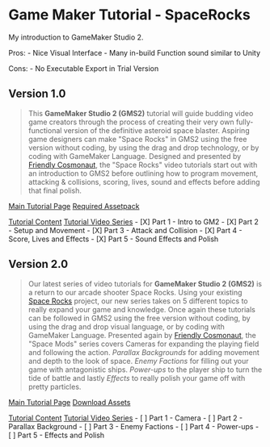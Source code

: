 # Game Maker Tutorial - SpaceRocks 
My introduction to GameMaker Studio 2. 

Pros:
	- Nice Visual Interface
	- Many in-build Function sound similar to Unity
	
Cons:
	- No Executable Export in Trial Version

## Version 1.0
> This **GameMaker Studio 2 (GMS2)** tutorial will guide budding video game creators through the process of creating their very own fully-functional version of the definitive asteroid space blaster. Aspiring game designers can make "Space Rocks" in GMS2 using the free version without coding, by using the drag and drop technology, or by coding with GameMaker Language.
> Designed and presented by [Friendly Cosmonaut](https://www.youtube.com/channel/UCKCKHxkH8zqV9ltWZw0JFig), the "Space Rocks" video tutorials start out with an introduction to GMS2 before outlining how to program movement, attacking & collisions, scoring, lives, sound and effects before adding that final polish.

[Main Tutorial Page](https://gamemaker.io/en/tutorials/make-your-own-arcade-classic)
[Required Assetpack](https://marketplace.yoyogames.com/assets/7423/space-rocks-gml)

[Tutorial Content](./workfolder/tutorial-part1/TutorialContent/index.html)
[Tutorial Video Series](https://www.youtube.com/playlist?list=PLhIbBGhnxj5JcbfoxS_CWTnImRL_wB_Wg)
	- [X] Part 1 - Intro to GM2
	- [X] Part 2 - Setup and Movement
	- [X] Part 3 - Attack and Collision
	- [X] Part 4 - Score, Lives and Effects
	- [X] Part 5 - Sound Effects and Polish

## Version 2.0
> Our latest series of video tutorials for **GameMaker Studio 2 (GMS2)** is a return to our arcade shooter Space Rocks. Using your existing [Space Rocks](https://www.yoyogames.com/blog/485/make-your-own-arcade-classic) project, our new series takes on 5 different topics to really expand your game and knowledge. Once again these tutorials can be followed in GMS2 using the free version without coding, by using the drag and drop visual language, or by coding with GameMaker Language.
> Presented again by [Friendly Cosmonaut](https://www.youtube.com/channel/UCKCKHxkH8zqV9ltWZw0JFig), the "Space Mods" series covers Cameras for expanding the playing field and following the action. *Parallax Backgrounds* for adding movement and depth to the look of space. *Enemy Factions* for filling out your game with antagonistic ships. *Power-ups* to the player ship to turn the tide of battle and lastly *Effects* to really polish your game off with pretty particles.

[Main Tutorial Page](https://gamemaker.io/en/tutorials/space-mods-continue-your-space-rocks-game)
[Download Assets](https://yoyo-www.yoyogames.com/tutorials/SpaceRocks_Assets.zip)

[Tutorial Content](./workfolder/tutorial-part2/)
[Tutorial Video Series](https://www.youtube.com/watch?v=uBCXLlsQc2c&list=PLhIbBGhnxj5K1AGSvr99u1ZolHpAi31p4)
	- [ ] Part 1 - Camera
	- [ ] Part 2 - Parallax Background
	- [ ] Part 3 - Enemy Factions
	- [ ] Part 4 - Power-ups
	- [ ] Part 5 - Effects and Polish
